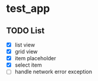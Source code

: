 # test_app

## TODO List

- [x] list view
- [x] grid view
- [x] item placeholder
- [x] select item
- [ ] handle network error exception
